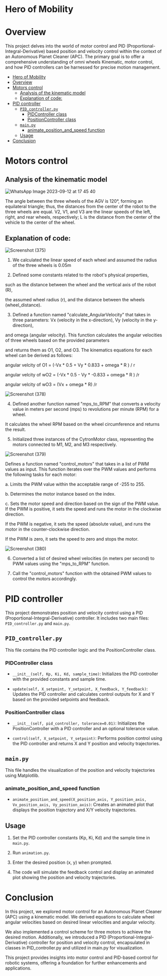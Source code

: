 # Hero of Mobility
# Overview
This project delves into the world of motor control and PID (Proportional-Integral-Derivative) based position and velocity control within the context of an Autonomous Planet Cleaner (APC). The primary goal is to offer a comprehensive understanding of omni wheels Kinematic, motor control, and how PID controllers can be harnessed for precise motion management.

- [Hero of Mobility](#hero-of-mobility)
- [Overview](#overview)
- [Motors control](#motors-control)
  - [Analysis of the kinematic model](#analysis-of-the-kinematic-model)
  - [Explanation of code:](#explanation-of-code)
- [PID controller](#pid-controller)
  - [`PID_controller.py`](#pid_controllerpy)
    - [PIDController class](#pidcontroller-class)
    - [PositionController class](#positioncontroller-class)
  - [`main.py`](#mainpy)
    - [animate\_position\_and\_speed function](#animate_position_and_speed-function)
  - [Usage](#usage)
- [Conclusion](#conclusion)

# Motors control

## Analysis of the kinematic model

![WhatsApp Image 2023-09-12 at 17 45 40](https://github.com/M-I-A-training-group-5/Task_7/assets/143869492/d50bbcf6-fa36-411b-aa4b-226f16ff8e14)

The angle between the three wheels of the AGV is 120°, forming an equilateral triangle; thus, the distances from the center of the robot to the three wheels are equal.
V2, V1, and V3 are the linear speeds of the left, right, and rear wheels, respectively; L is the distance from the center of the vehicle to the center of the wheel.

## Explanation of code:
![Screenshot (375)](https://github.com/amira-2003/MIA_tasks/assets/143869492/e037bbe6-2588-4f3f-8c9f-ebee67175ebe)

1. We calculated the linear speed of each wheel and assumed the radius of the three wheels is 0.05m

2. Defined some constants related to the robot's physical properties, 

such as the distance between the wheel and the vertical axis of the robot (R),

the assumed wheel radius (r), and the distance between the wheels (wheel_distance).

3. Defined a function named "calculate_AngularVelocity" that takes in three parameters:
Vx (velocity in the x-direction), Vy (velocity in the y-direction),
   
 and omega (angular velocity). This function calculates the angular velocities of three wheels based on the provided parameters
   
 and returns them as O1, O2, and O3. The kinematics equations for each wheel can be derived as follows:

 angular velcity of O1 = (-Vx * 0.5 + Vy * 0.833 + omega * R ) / r 
 
 angular velcity of wO2 = (-Vx * 0.5 - Vy * -0.833 + omega * R ) /r
 
 angular velcity of wO3 = (Vx + omega * R) /r 
 


![Screenshot (378)](https://github.com/amira-2003/MIA_tasks/assets/143869492/534f337c-7ce3-4f4e-9356-891155cf84f3)

 4. Defined another function named "mps_to_RPM" that converts a velocity value in meters per second (mps) to revolutions per minute (RPM) for a wheel.

It calculates the wheel RPM based on the wheel circumference and returns the result.

5. Initialized three instances of the CytronMotor class, representing the motors connected to M1, M2, and M3 respectively.

![Screenshot (379)](https://github.com/amira-2003/MIA_tasks/assets/143869492/0a1e8be1-3b45-4670-89c8-3ac2e68b123a)

Defines a function named "control_motors" that takes in a list of PWM values as input. This function iterates over the PWM values and performs the following tasks for each motor:

   a. Limits the PWM value within the acceptable range of -255 to 255.
   
   b. Determines the motor instance based on the index.
   
   c. Sets the motor speed and direction based on the sign of the PWM value. If the PWM is positive, it sets the speed and runs the motor in the clockwise direction. 
   
   If the PWM is negative, it sets the speed (absolute value), and runs the motor in the counter-clockwise direction.
   
   If the PWM is zero, it sets the speed to zero and stops the motor.

 ![Screenshot (380)](https://github.com/amira-2003/MIA_tasks/assets/143869492/30d92ec5-51a6-4ee9-9f91-78deee414304)
 
6. Converted a list of desired wheel velocities (in meters per second) to PWM values using the "mps_to_RPM" function.

7. Call the "control_motors" function with the obtained PWM values to control the motors accordingly.

# PID controller

This project demonstrates position and velocity control using a PID (Proportional-Integral-Derivative) controller. It includes two main files: `PID_controller.py` and `main.py`.

## `PID_controller.py`

This file contains the PID controller logic and the PositionController class.

### PIDController class

- `__init__(self, Kp, Ki, Kd, sample_time)`: Initializes the PID controller with the provided constants and sample time.

- `update(self, X_setpoint, Y_setpoint, X_feedback, Y_feedback)`: Updates the PID controller and calculates control outputs for X and Y based on the provided setpoints and feedback.

### PositionController class

- `__init__(self, pid_controller, tolerance=0.01)`: Initializes the PositionController with a PID controller and an optional tolerance value.

- `control(self, X_setpoint, Y_setpoint)`: Performs position control using the PID controller and returns X and Y position and velocity trajectories.

## `main.py`

This file handles the visualization of the position and velocity trajectories using Matplotlib.

### animate_position_and_speed function

- `animate_position_and_speed(X_position_axis, Y_position_axis, Vx_position_axis, Vy_position_axis)`: Creates an animated plot that displays the position trajectory and X/Y velocity trajectories.

## Usage

1. Set the PID controller constants (Kp, Ki, Kd) and the sample time in `main.py`.

2. Run `animation.py`.

3. Enter the desired position (x, y) when prompted.

4. The code will simulate the feedback control and display an animated plot showing the position and velocity trajectories.

# Conclusion
In this project, we explored motor control for an Autonomous Planet Cleaner (APC) using a kinematic model. We derived equations to calculate wheel angular velocities based on desired linear velocities and angular velocity.

We also implemented a control scheme for three motors to achieve the desired motion. Additionally, we introduced a PID (Proportional-Integral-Derivative) controller for position and velocity control, encapsulated in classes in PID_controller.py and utilized in main.py for visualization.

This project provides insights into motor control and PID-based control for robotic systems, offering a foundation for further enhancements and applications.